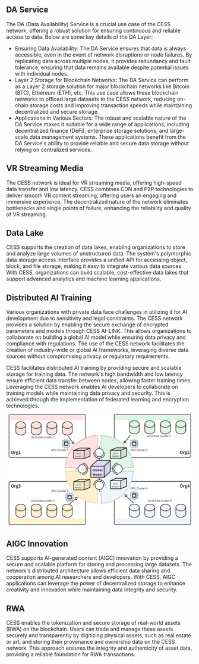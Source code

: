 ## DA Service
The DA (Data Availability) Service is a crucial use case of the CESS network, offering a robust solution for ensuring continuous and reliable access to data. Below are some key details of the DA Layer:
- Ensuring Data Availability: The DA Service ensures that data is always accessible, even in the event of network disruptions or node failures. By replicating data across multiple nodes, it provides redundancy and fault tolerance, ensuring that data remains available despite potential issues with individual nodes.
- Layer 2 Storage for Blockchain Networks: The DA Service can perform as a Layer 2 storage solution for major blockchain networks like Bitcoin (BTC), Ethereum (ETH), etc. This use case allows these blockchain networks to offload large datasets to the CESS network, reducing on-chain storage costs and improving transaction speeds while maintaining decentralized and secure storage.
- Applications in Various Sectors: The robust and scalable nature of the DA Service makes it suitable for a wide range of applications, including decentralized finance (DeFi), enterprise storage solutions, and large-scale data management systems. These applications benefit from the DA Service's ability to provide reliable and secure data storage without relying on centralized services.

## VR Streaming Media

The CESS network is ideal for VR streaming media, offering high-speed data transfer and low latency. CESS combines CDN and P2P technologies to deliver smooth VR content streaming, offering users an engaging and immersive experience. The decentralized nature of the network eliminates bottlenecks and single points of failure, enhancing the reliability and quality of VR streaming.

## Data Lake

CESS supports the creation of data lakes, enabling organizations to store and analyze large volumes of unstructured data. The system's polymorphic data storage access interface provides a unified API for accessing object, block, and file storage, making it easy to integrate various data sources. With CESS, organizations can build scalable, cost-effective data lakes that support advanced analytics and machine learning applications.

## Distributed AI Training

Various organizations with private data face challenges in utilizing it for AI development due to sensitivity and legal constraints. The CESS network provides a solution by enabling the secure exchange of encrypted parameters and models through CESS AI-LINK. This allows organizations to collaborate on building a global AI model while ensuring data privacy and compliance with regulations. The use of the CESS network facilitates the creation of industry-wide or global AI frameworks, leveraging diverse data sources without compromising privacy or regulatory requirements.

CESS facilitates distributed AI training by providing secure and scalable storage for training data. The network's high bandwidth and low latency ensure efficient data transfer between nodes, allowing faster training times. Leveraging the CESS network enables AI developers to collaborate on training models while maintaining data privacy and security. This is achieved through the implementation of federated learning and encryption technologies.

![Enabling Secure and Compliant Global AI Development](../assets/introduction/use-cases-03.png)

## AIGC Innovation

CESS supports AI-generated content (AIGC) innovation by providing a secure and scalable platform for storing and processing large datasets. The network's distributed architecture allows efficient data sharing and cooperation among AI researchers and developers. With CESS, AIGC applications can leverage the power of decentralized storage to enhance creativity and innovation while maintaining data integrity and security.

## RWA

CESS enables the tokenization and secure storage of real-world assets (RWA) on the blockchain. Users can trade and manage these assets securely and transparently by digitizing physical assets, such as real estate or art, and storing their provenance and ownership data on the CESS network. This approach ensures the integrity and authenticity of asset data, providing a reliable foundation for RWA transactions.


